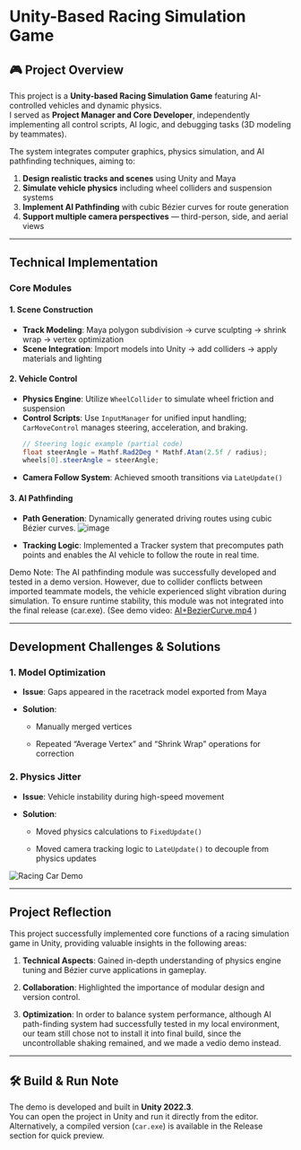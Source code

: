 # Unity-Based Racing Simulation Game

## 🎮 Project Overview
This project is a **Unity-based Racing Simulation Game** featuring AI-controlled vehicles and dynamic physics.  
I served as **Project Manager and Core Developer**, independently implementing all control scripts, AI logic, and debugging tasks (3D modeling by teammates).  

The system integrates computer graphics, physics simulation, and AI pathfinding techniques, aiming to:  
1. **Design realistic tracks and scenes** using Unity and Maya  
2. **Simulate vehicle physics** including wheel colliders and suspension systems  
3. **Implement AI Pathfinding** with cubic Bézier curves for route generation  
4. **Support multiple camera perspectives** — third-person, side, and aerial views

---
## Technical Implementation

### Core Modules
#### 1. Scene Construction
- **Track Modeling**: Maya polygon subdivision → curve sculpting → shrink wrap → vertex optimization  
- **Scene Integration**: Import models into Unity → add colliders → apply materials and lighting  

#### 2. Vehicle Control
- **Physics Engine**: Utilize `WheelCollider` to simulate wheel friction and suspension  
- **Control Scripts**: Use `InputManager` for unified input handling; `CarMoveControl` manages steering, acceleration, and braking.  
  ```csharp
  // Steering logic example (partial code)
  float steerAngle = Mathf.Rad2Deg * Mathf.Atan(2.5f / radius);
  wheels[0].steerAngle = steerAngle;
- **Camera Follow System**: Achieved smooth transitions via `LateUpdate()`
    

#### 3. AI Pathfinding

- **Path Generation**: Dynamically generated driving routes using cubic Bézier curves.
![image](https://github.com/user-attachments/assets/bc02a08f-0550-4c2e-ac7a-be99382c1163)

- **Tracking Logic**: Implemented a Tracker system that precomputes path points and enables the AI vehicle to follow the route in real time.

Demo Note: The AI pathfinding module was successfully developed and tested in a demo version.
However, due to collider conflicts between imported teammate models, the vehicle experienced slight vibration during simulation.
To ensure runtime stability, this module was not integrated into the final release (car.exe).
(See demo video: [AI+BezierCurve.mp4](./demo/AI_BezierCurve.mp4.mp4)
)

    

---

## Development Challenges & Solutions

### 1. Model Optimization

- **Issue**: Gaps appeared in the racetrack model exported from Maya
    
- **Solution**:
    
    - Manually merged vertices
        
    - Repeated “Average Vertex” and “Shrink Wrap” operations for correction
        

### 2. Physics Jitter

- **Issue**: Vehicle instability during high-speed movement
    
- **Solution**:
    
    - Moved physics calculations to `FixedUpdate()`
        
    - Moved camera tracking logic to `LateUpdate()` to decouple from physics updates
        



![Racing Car Demo](https://github.com/user-attachments/assets/4b35ca07-8256-424c-91c6-8615f222be0b)

---

## Project Reflection

This project successfully implemented core functions of a racing simulation game in Unity, providing valuable insights in the following areas:

1. **Technical Aspects**: Gained in-depth understanding of physics engine tuning and Bézier curve applications in gameplay.
    
2. **Collaboration**: Highlighted the importance of modular design and version control.
    
3. **Optimization**: In order to balance system performance, although AI path-finding system had successfully tested in my local environment, our team still chose not to install it into final build, since the uncontrollable shaking remained, and we made a vedio demo instead.
---

## 🛠️ Build & Run Note
The demo is developed and built in **Unity 2022.3**.  
You can open the project in Unity and run it directly from the editor.  
Alternatively, a compiled version (`car.exe`) is available in the Release section for quick preview.

